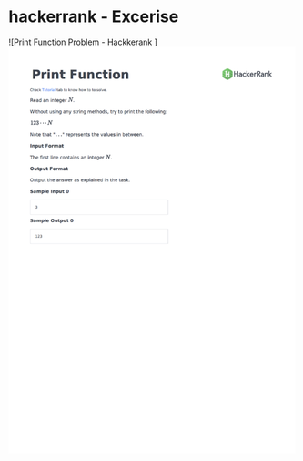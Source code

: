 # hackerrank - Excerise 

 ![Print Function Problem - Hackkerank ] 
 <img src="https://github.com/Bal2018/hackerrank/blob/master/Images/py-print-fn.png?raw=true">
 